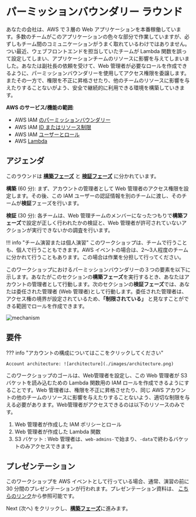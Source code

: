 # パーミッションバウンダリー ラウンド 

あなたの会社は、AWS で３層の Web アプリケーションを本番稼働しています。多数のチームがこのアプリケーションの色々な部分で作業していますが、必ずしもチーム間のコミュニケーションがうまく取れているわけではありません。つい最近、ウェブフロントエンドを担当していたチームが Lambda 関数を誤って設定してしまい、アプリケーションチームのリソースに影響を与えてしまいました。あなたは副社長の依頼を受けて、Web 管理者が必要なロールを作成できるように、パーミッションバウンダリーを使用してアクセス権限を委譲します。またその一方で、権限を不正に昇格させたり、他のチームのリソースに影響を与えたりすることないがよう、安全で継続的に利用できる環境を構築していきます。

**AWS のサービス/機能の範囲**: 

* AWS IAM [のパーミッションバウンダリー](https://docs.aws.amazon.com/IAM/latest/UserGuide/access_policies_boundaries.html) 
* AWS IAM [ID またはリソース制限](https://docs.aws.amazon.com/IAM/latest/UserGuide/reference_identifiers.html)
* AWS IAM [ユーザーとロール](https://docs.aws.amazon.com/IAM/latest/UserGuide/id.html)
* AWS [Lambda](https://docs.aws.amazon.com/lambda/latest/dg/welcome.html)

## アジェンダ

このラウンドは <a href="./build/" target="_blank">**構築フェーズ**</a> と <a href="./verify/" target="_blank">**検証フェーズ**</a> に分かれています。 

**構築** (60 分): まず、アカウントの管理者として Web 管理者のアクセス権限を設定します。その後、この IAM ユーザーの認証情報を別のチームに渡し、そのチームが**検証**フェーズを行います。

**検証** (30 分): 各チームは、Web 管理チームのメンバーになったつもりで**構築フェーズ**で設定が正しく行われたかの検証と、Web 管理者が許可されていないアクションが実行できないかの調査を行います。

!!! info "チーム演習または個人演習"
	このワークショップは、チームで行うことも、個人で行うこともできます。AWS イベントの場合は、2～3人程度のチームに分かれて行うこともあります。この場合は作業を分担して行ってください。 

このワークショップにおけるパーミッションバウンダリーの３つの要素を以下に示します。あなたがこのセクションの**構築フェーズ**を実行するとき、あなたはアカウントの管理者として行動します。次のセクションの**検証フェーズ**では、あなたは委任された管理者 (Web 管理者)として行動します。委任された管理者は、アクセス権の境界が設定されているため、**「制限されている」** と見なすことができる範囲でロールを作成できます。 


![mechanism](./images/permission-boundaries.png)

<!--### Point system
There is a point system for both the **BUILD** and **VERIFY**  activities. Each team also starts out with a number of points they can exchange for hints for various sections. 

Points earned during **VERIFY** Phase:

* 5 points for each requirement fulfilled by the team in the **BUILD** phase 
* 15 points for every major exploit found (components of an individual exploit cannot be combined, e.g. a public bucket that allows Read, Write and List is one exploit. 
-->

## 要件

??? info "アカウントの構成についてはここをクリックしてください"


	Account architecture: ![architecture](./images/architecture.png)

このワークショップのゴールは、Web管理者を設定し、この Web 管理者が S3 バケットを読み込むための Lambda 関数用の IAM ロールを作成できるようにすることです。Web 管理者は、権限を不正に昇格させたり、同じ AWS アカウントの他のチームのリソースに影響を与えたりすることないよう、適切な制限を与える必要があります。Web管理者がアクセスできるのは以下のリソースのみです。

1. Web 管理者が作成した IAM ポリシーとロール 
2. Web 管理者が作成した Lambda 関数
3. S3 バケット : Web 管理者は、``web-admins-``で始まり、``-data``で終わるバケットのみアクセスできます。

## プレゼンテーション

このワークショップを AWS イベントとして行っている場合、通常、演習の前に 30 分間のプレゼンテーションが行われます。プレゼンテーション資料は、 [こちらのリンク](./presentation_JP.pdf)から参照可能です。



Next (次へ) をクリックし、[**構築フェーズ**](../build.md)に進みます。
